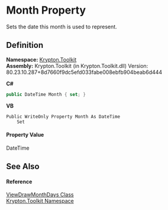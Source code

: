# Month Property


Sets the date this month is used to represent.



## Definition
**Namespace:** <a href="79d2eac2-21f4-54ff-7552-b20c33c30600.md">Krypton.Toolkit</a>  
**Assembly:** Krypton.Toolkit (in Krypton.Toolkit.dll) Version: 80.23.10.287+8d7660f9dc5efd033fabe008ebfb904beab6d444

**C#**
``` C#
public DateTime Month { set; }
```
**VB**
``` VB
Public WriteOnly Property Month As DateTime
	Set
```



#### Property Value
DateTime

## See Also


#### Reference
<a href="e8f0a588-c25a-f7c7-9768-ea7231cd4418.md">ViewDrawMonthDays Class</a>  
<a href="79d2eac2-21f4-54ff-7552-b20c33c30600.md">Krypton.Toolkit Namespace</a>  
